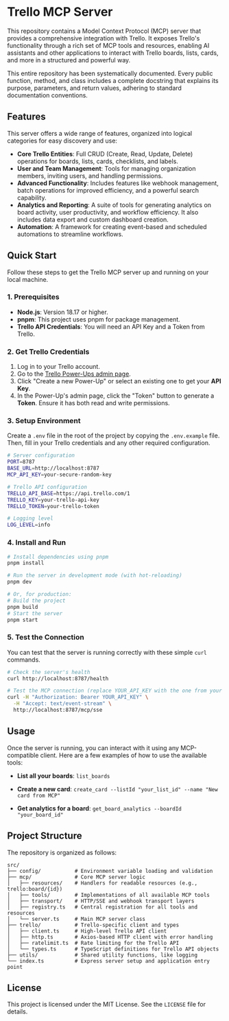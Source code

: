 # Trello MCP Server

This repository contains a Model Context Protocol (MCP) server that provides a comprehensive integration with Trello. It exposes Trello's functionality through a rich set of MCP tools and resources, enabling AI assistants and other applications to interact with Trello boards, lists, cards, and more in a structured and powerful way.

This entire repository has been systematically documented. Every public function, method, and class includes a complete docstring that explains its purpose, parameters, and return values, adhering to standard documentation conventions.

## Features

This server offers a wide range of features, organized into logical categories for easy discovery and use:

*   **Core Trello Entities**: Full CRUD (Create, Read, Update, Delete) operations for boards, lists, cards, checklists, and labels.
*   **User and Team Management**: Tools for managing organization members, inviting users, and handling permissions.
*   **Advanced Functionality**: Includes features like webhook management, batch operations for improved efficiency, and a powerful search capability.
*   **Analytics and Reporting**: A suite of tools for generating analytics on board activity, user productivity, and workflow efficiency. It also includes data export and custom dashboard creation.
*   **Automation**: A framework for creating event-based and scheduled automations to streamline workflows.

## Quick Start

Follow these steps to get the Trello MCP server up and running on your local machine.

### 1. Prerequisites

*   **Node.js**: Version 18.17 or higher.
*   **pnpm**: This project uses pnpm for package management.
*   **Trello API Credentials**: You will need an API Key and a Token from Trello.

### 2. Get Trello Credentials

1.  Log in to your Trello account.
2.  Go to the [Trello Power-Ups admin page](https://trello.com/power-ups/admin).
3.  Click "Create a new Power-Up" or select an existing one to get your **API Key**.
4.  In the Power-Up's admin page, click the "Token" button to generate a **Token**. Ensure it has both read and write permissions.

### 3. Setup Environment

Create a `.env` file in the root of the project by copying the `.env.example` file. Then, fill in your Trello credentials and any other required configuration.

```bash
# Server configuration
PORT=8787
BASE_URL=http://localhost:8787
MCP_API_KEY=your-secure-random-key

# Trello API configuration
TRELLO_API_BASE=https://api.trello.com/1
TRELLO_KEY=your-trello-api-key
TRELLO_TOKEN=your-trello-token

# Logging level
LOG_LEVEL=info
```

### 4. Install and Run

```bash
# Install dependencies using pnpm
pnpm install

# Run the server in development mode (with hot-reloading)
pnpm dev

# Or, for production:
# Build the project
pnpm build
# Start the server
pnpm start
```

### 5. Test the Connection

You can test that the server is running correctly with these simple `curl` commands.

```bash
# Check the server's health
curl http://localhost:8787/health

# Test the MCP connection (replace YOUR_API_KEY with the one from your .env file)
curl -H "Authorization: Bearer YOUR_API_KEY" \
  -H "Accept: text/event-stream" \
  http://localhost:8787/mcp/sse
```

## Usage

Once the server is running, you can interact with it using any MCP-compatible client. Here are a few examples of how to use the available tools:

*   **List all your boards**:
    `list_boards`

*   **Create a new card**:
    `create_card --listId "your_list_id" --name "New card from MCP"`

*   **Get analytics for a board**:
    `get_board_analytics --boardId "your_board_id"`

## Project Structure

The repository is organized as follows:

```
src/
├── config/           # Environment variable loading and validation
├── mcp/              # Core MCP server logic
│   ├── resources/    # Handlers for readable resources (e.g., trello:board/{id})
│   ├── tools/        # Implementations of all available MCP tools
│   ├── transport/    # HTTP/SSE and webhook transport layers
│   ├── registry.ts   # Central registration for all tools and resources
│   └── server.ts     # Main MCP server class
├── trello/           # Trello-specific client and types
│   ├── client.ts     # High-level Trello API client
│   ├── http.ts       # Axios-based HTTP client with error handling
│   ├── ratelimit.ts  # Rate limiting for the Trello API
│   └── types.ts      # TypeScript definitions for Trello API objects
├── utils/            # Shared utility functions, like logging
└── index.ts          # Express server setup and application entry point
```

## License

This project is licensed under the MIT License. See the `LICENSE` file for details.